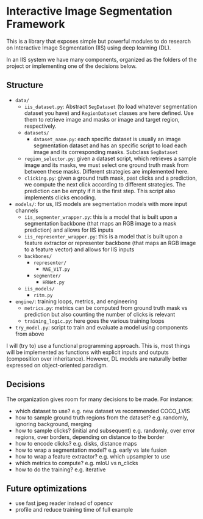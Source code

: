 
# Interactive Image Segmentation Framework

This is a library that exposes simple but powerful modules to do research on Interactive Image Segmentation (IIS) using deep learning (DL).


In an IIS system we have many components, organized as the folders of the project or implementing one of the decisions below.

## Structure
- `data/`
    - `iis_dataset.py`: Abstract `SegDataset` (to load whatever segmentation dataset you have) and `RegionDataset` classes are here defined. Use them to retrieve image and masks or image and target region, respectively.
    - `datasets/`
        - `dataset_name.py`: each specific dataset is usually an image segmentation dataset and has an specific script to load each image and its corresponding masks. Subclass `SegDataset`
    - `region_selector.py`: given a dataset script, which retrieves a sample image and its masks, we must select one ground truth mask from between these masks. Different strategies are implemented here.
    - `clicking.py`: given a ground truth mask, past clicks and a prediction, we compute the next click according to different strategies. The prediction can be empty if it is the first step. This script also implements clicks encoding.
- `models/`: for us, IIS models are segmentation models with more input channels
    - `iis_segmenter_wrapper.py`: this is a model that is built upon a segmentation backbone (that maps an RGB image to a mask prediction) and allows for IIS inputs
    - `iis_representer_wrapper.py`: this is a model that is built upon a feature extractor or representer backbone (that maps an RGB image to a feature vector) and allows for IIS inputs
    - `backbones/`
        - `representer/`
            - `MAE_ViT.py`
        - `segmenter/`
            - `HRNet.py`
    - `iis_models/`
        - `ritm.py`
- `engine/`: training loops, metrics, and engineering
    - `metrics.py`: metrics can be computed from ground truth mask vs prediction but also counting the number of clicks is relevant
    - `training_logic.py`: here goes the various training loops
- `try_model.py`: script to train and evaluate a model using components from above

I will (try to) use a functional programming approach. This is, most things will be implemented as functions with explicit inputs and outputs (composition over inheritance). However, DL models are naturally better expressed on object-oriented paradigm.

## Decisions
The organization gives room for many decisions to be made. For instance: 
- which dataset to use? e.g. new dataset vs recommended COCO_LVIS
- how to sample ground truth regions from the dataset? e.g. randomly, ignoring background, merging
- how to sample clicks? (initial and subsequent) e.g. randomly, over error regions, over borders, depending on distance to the border
- how to encode clicks? e.g. disks, distance maps
- how to wrap a segmentation model? e.g. early vs late fusion
- how to wrap a feature extractor? e.g. which upsampler to use
- which metrics to compute? e.g. mIoU vs n_clicks
- how to do the training? e.g. iterative

## Future optimizations

- use fast jpeg reader instead of opencv
- profile and reduce training time of full example